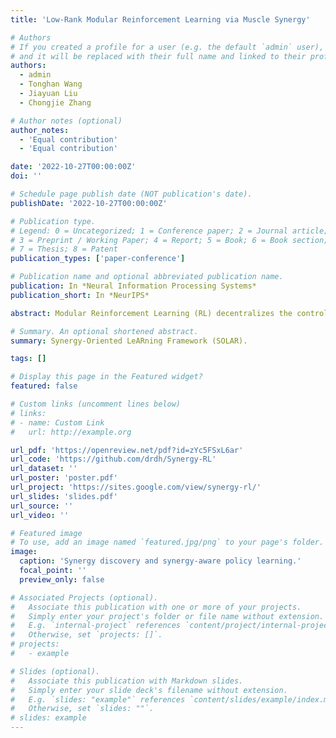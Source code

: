 ```yaml
---
title: 'Low-Rank Modular Reinforcement Learning via Muscle Synergy'

# Authors
# If you created a profile for a user (e.g. the default `admin` user), write the username (folder name) here
# and it will be replaced with their full name and linked to their profile.
authors:
  - admin
  - Tonghan Wang
  - Jiayuan Liu
  - Chongjie Zhang

# Author notes (optional)
author_notes:
  - 'Equal contribution'
  - 'Equal contribution'

date: '2022-10-27T00:00:00Z'
doi: ''

# Schedule page publish date (NOT publication's date).
publishDate: '2022-10-27T00:00:00Z'

# Publication type.
# Legend: 0 = Uncategorized; 1 = Conference paper; 2 = Journal article;
# 3 = Preprint / Working Paper; 4 = Report; 5 = Book; 6 = Book section;
# 7 = Thesis; 8 = Patent
publication_types: ['paper-conference']

# Publication name and optional abbreviated publication name.
publication: In *Neural Information Processing Systems*
publication_short: In *NeurIPS*

abstract: Modular Reinforcement Learning (RL) decentralizes the control of multi-joint robots by learning policies for each actuator. Previous work on modular RL has proven its ability to control morphologically different agents with a shared actuator policy. However, with the increase in the Degree of Freedom (DoF) of robots, training a morphology-generalizable modular controller becomes exponentially difficult. Motivated by the way the human central nervous system controls numerous muscles, we propose a Synergy-Oriented LeARning (SOLAR) framework that exploits the redundant nature of DoF in robot control. Actuators are grouped into synergies by an unsupervised learning method, and a synergy action is learned to control multiple actuators in synchrony. In this way, we achieve a low-rank control at the synergy level. We extensively evaluate our method on a variety of robot morphologies, and the results show its superior efficiency and generalizability, especially on robots with a large DoF like Humanoids++ and UNIMALs.

# Summary. An optional shortened abstract.
summary: Synergy-Oriented LeARning Framework (SOLAR).

tags: []

# Display this page in the Featured widget?
featured: false

# Custom links (uncomment lines below)
# links:
# - name: Custom Link
#   url: http://example.org

url_pdf: 'https://openreview.net/pdf?id=zYc5FSxL6ar'
url_code: 'https://github.com/drdh/Synergy-RL'
url_dataset: ''
url_poster: 'poster.pdf'
url_project: 'https://sites.google.com/view/synergy-rl/'
url_slides: 'slides.pdf'
url_source: ''
url_video: ''

# Featured image
# To use, add an image named `featured.jpg/png` to your page's folder.
image:
  caption: 'Synergy discovery and synergy-aware policy learning.'
  focal_point: ''
  preview_only: false

# Associated Projects (optional).
#   Associate this publication with one or more of your projects.
#   Simply enter your project's folder or file name without extension.
#   E.g. `internal-project` references `content/project/internal-project/index.md`.
#   Otherwise, set `projects: []`.
# projects:
#   - example

# Slides (optional).
#   Associate this publication with Markdown slides.
#   Simply enter your slide deck's filename without extension.
#   E.g. `slides: "example"` references `content/slides/example/index.md`.
#   Otherwise, set `slides: ""`.
# slides: example
---
```

